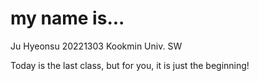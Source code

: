 # my name is...
Ju Hyeonsu 20221303
Kookmin Univ. SW

Today is the last class, but for you, it is just the beginning!
